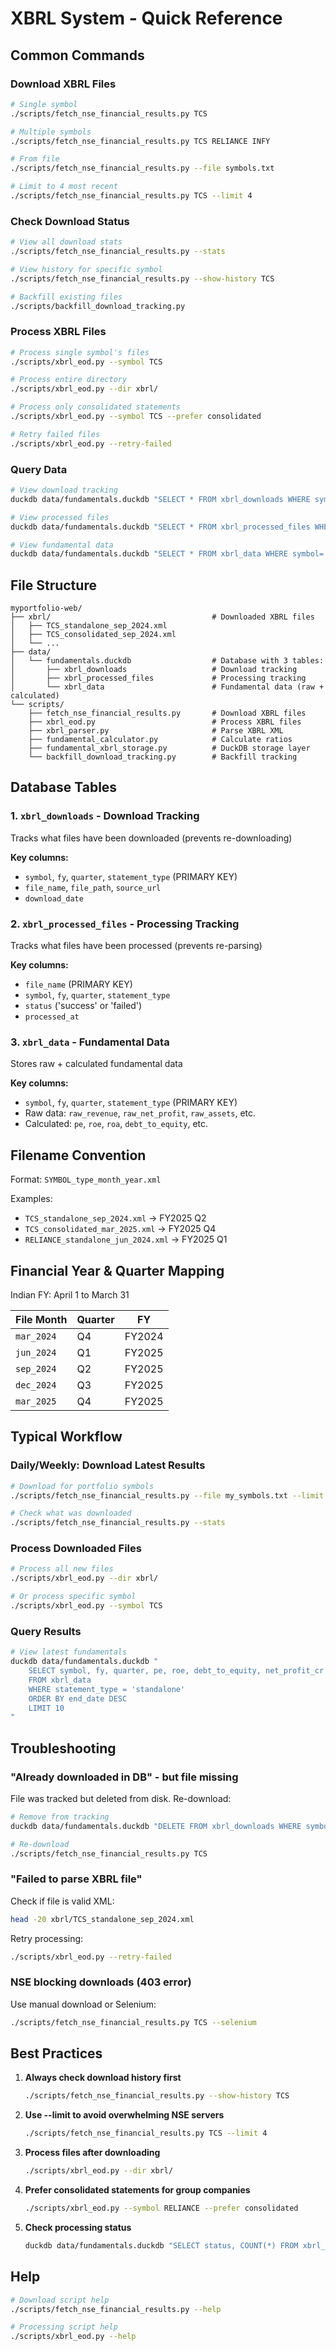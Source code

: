 # XBRL System - Quick Reference

## Common Commands

### Download XBRL Files
```bash
# Single symbol
./scripts/fetch_nse_financial_results.py TCS

# Multiple symbols
./scripts/fetch_nse_financial_results.py TCS RELIANCE INFY

# From file
./scripts/fetch_nse_financial_results.py --file symbols.txt

# Limit to 4 most recent
./scripts/fetch_nse_financial_results.py TCS --limit 4
```

### Check Download Status
```bash
# View all download stats
./scripts/fetch_nse_financial_results.py --stats

# View history for specific symbol
./scripts/fetch_nse_financial_results.py --show-history TCS

# Backfill existing files
./scripts/backfill_download_tracking.py
```

### Process XBRL Files
```bash
# Process single symbol's files
./scripts/xbrl_eod.py --symbol TCS

# Process entire directory
./scripts/xbrl_eod.py --dir xbrl/

# Process only consolidated statements
./scripts/xbrl_eod.py --symbol TCS --prefer consolidated

# Retry failed files
./scripts/xbrl_eod.py --retry-failed
```

### Query Data
```bash
# View download tracking
duckdb data/fundamentals.duckdb "SELECT * FROM xbrl_downloads WHERE symbol='TCS'"

# View processed files
duckdb data/fundamentals.duckdb "SELECT * FROM xbrl_processed_files WHERE symbol='TCS'"

# View fundamental data
duckdb data/fundamentals.duckdb "SELECT * FROM xbrl_data WHERE symbol='TCS' ORDER BY end_date DESC LIMIT 4"
```

## File Structure

```
myportfolio-web/
├── xbrl/                                    # Downloaded XBRL files
│   ├── TCS_standalone_sep_2024.xml
│   ├── TCS_consolidated_sep_2024.xml
│   └── ...
├── data/
│   └── fundamentals.duckdb                  # Database with 3 tables:
│       ├── xbrl_downloads                   # Download tracking
│       ├── xbrl_processed_files             # Processing tracking
│       └── xbrl_data                        # Fundamental data (raw + calculated)
└── scripts/
    ├── fetch_nse_financial_results.py       # Download XBRL files
    ├── xbrl_eod.py                          # Process XBRL files
    ├── xbrl_parser.py                       # Parse XBRL XML
    ├── fundamental_calculator.py            # Calculate ratios
    ├── fundamental_xbrl_storage.py          # DuckDB storage layer
    └── backfill_download_tracking.py        # Backfill tracking
```

## Database Tables

### 1. `xbrl_downloads` - Download Tracking
Tracks what files have been downloaded (prevents re-downloading)

**Key columns:**
- `symbol`, `fy`, `quarter`, `statement_type` (PRIMARY KEY)
- `file_name`, `file_path`, `source_url`
- `download_date`

### 2. `xbrl_processed_files` - Processing Tracking
Tracks what files have been processed (prevents re-parsing)

**Key columns:**
- `file_name` (PRIMARY KEY)
- `symbol`, `fy`, `quarter`, `statement_type`
- `status` ('success' or 'failed')
- `processed_at`

### 3. `xbrl_data` - Fundamental Data
Stores raw + calculated fundamental data

**Key columns:**
- `symbol`, `fy`, `quarter`, `statement_type` (PRIMARY KEY)
- Raw data: `raw_revenue`, `raw_net_profit`, `raw_assets`, etc.
- Calculated: `pe`, `roe`, `roa`, `debt_to_equity`, etc.

## Filename Convention

Format: `SYMBOL_type_month_year.xml`

Examples:
- `TCS_standalone_sep_2024.xml` → FY2025 Q2
- `TCS_consolidated_mar_2025.xml` → FY2025 Q4
- `RELIANCE_standalone_jun_2024.xml` → FY2025 Q1

## Financial Year & Quarter Mapping

Indian FY: April 1 to March 31

| File Month | Quarter | FY |
|------------|---------|-----|
| `mar_2024` | Q4 | FY2024 |
| `jun_2024` | Q1 | FY2025 |
| `sep_2024` | Q2 | FY2025 |
| `dec_2024` | Q3 | FY2025 |
| `mar_2025` | Q4 | FY2025 |

## Typical Workflow

### Daily/Weekly: Download Latest Results
```bash
# Download for portfolio symbols
./scripts/fetch_nse_financial_results.py --file my_symbols.txt --limit 2

# Check what was downloaded
./scripts/fetch_nse_financial_results.py --stats
```

### Process Downloaded Files
```bash
# Process all new files
./scripts/xbrl_eod.py --dir xbrl/

# Or process specific symbol
./scripts/xbrl_eod.py --symbol TCS
```

### Query Results
```bash
# View latest fundamentals
duckdb data/fundamentals.duckdb "
    SELECT symbol, fy, quarter, pe, roe, debt_to_equity, net_profit_cr
    FROM xbrl_data
    WHERE statement_type = 'standalone'
    ORDER BY end_date DESC
    LIMIT 10
"
```

## Troubleshooting

### "Already downloaded in DB" - but file missing
File was tracked but deleted from disk. Re-download:
```bash
# Remove from tracking
duckdb data/fundamentals.duckdb "DELETE FROM xbrl_downloads WHERE symbol='TCS' AND fy='FY2025' AND quarter='Q2'"

# Re-download
./scripts/fetch_nse_financial_results.py TCS
```

### "Failed to parse XBRL file"
Check if file is valid XML:
```bash
head -20 xbrl/TCS_standalone_sep_2024.xml
```

Retry processing:
```bash
./scripts/xbrl_eod.py --retry-failed
```

### NSE blocking downloads (403 error)
Use manual download or Selenium:
```bash
./scripts/fetch_nse_financial_results.py TCS --selenium
```

## Best Practices

1. **Always check download history first**
   ```bash
   ./scripts/fetch_nse_financial_results.py --show-history TCS
   ```

2. **Use --limit to avoid overwhelming NSE servers**
   ```bash
   ./scripts/fetch_nse_financial_results.py TCS --limit 4
   ```

3. **Process files after downloading**
   ```bash
   ./scripts/xbrl_eod.py --dir xbrl/
   ```

4. **Prefer consolidated statements for group companies**
   ```bash
   ./scripts/xbrl_eod.py --symbol RELIANCE --prefer consolidated
   ```

5. **Check processing status**
   ```bash
   duckdb data/fundamentals.duckdb "SELECT status, COUNT(*) FROM xbrl_processed_files GROUP BY status"
   ```

## Help

```bash
# Download script help
./scripts/fetch_nse_financial_results.py --help

# Processing script help
./scripts/xbrl_eod.py --help
```
